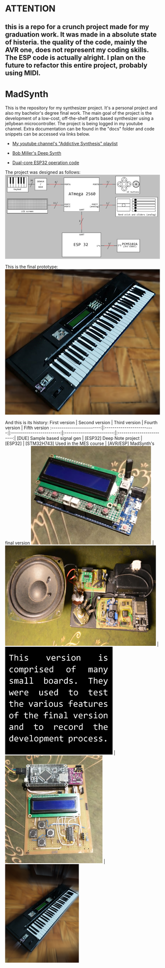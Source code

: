 # ATTENTION
## this is a repo for a crunch project made for my graduation work. It was made in a absolute state of histeria. the quality of the code, mainly the AVR one, does not represent my coding skills. The ESP code is actually alright. I plan on the future to refactor this entire project, probably using MIDI.

# MadSynth

 This is the repository for my synthesizer project. It's a personal project and also my bachelor's degree final work. The main goal of the project is the development of a low-cost, off-the-shelf parts based synthesizer using a jellybean microcontroller. The project is being logged in my youtube channel. Extra documentation can be found in the "docs" folder and code snippets can be accessed via links below.

 - [My youtube channel's "Addictive Synthesis" playlist ](https://www.youtube.com/watch?v=el0n1Baz8rg&list=PLg5_83tlBxnpsB1MY3rzBW0DkPemLgTyP&index=2)

 - [Bob Miller's Deep Synth](https://www.youtube.com/watch?v=wK5Sz6IzRqE)

 - [Dual-core ESP32 operation code](https://gist.github.com/9715aadec1a350504de06f6217da85a9.git)


The project was designed as follows:
![](imgs/sch.png)

This is the final prototype:
![](imgs/synth.png)

And this is its history:
First version          | Second version          | Third version           | Fourth version          | Fifth version
:-------------------------:|:-------------------------:|:-------------------------:|:-------------------------:|:-------------------------:|
[DUE] Sample based signal gen    | [ESP32] Deep Note project     |        [ESP32]                 | [STM32H743] Used in the MES course | [AVR/ESP] MadSynth's final version
![](imgs/1.png) | ![](imgs/2.png) | ![](imgs/3.png) | ![](imgs/4.png) | ![](imgs/5.png)

